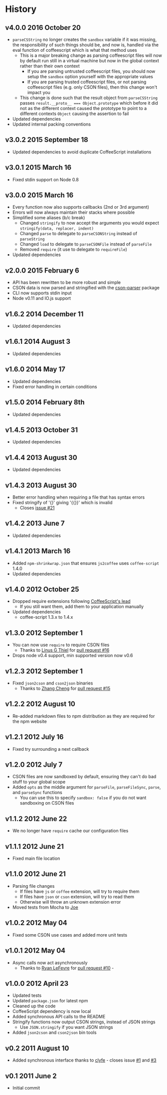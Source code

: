 # History

## v4.0.0 2016 October 20
- `parseCSString` no longer creates the `sandbox` variable if it was missing, the responsibility of such things should be, and now is, handled via the eval function of coffeescript which is what that method uses
	- This is a major breaking change as parsing coffeescript files will now by default run still in a virtual machine but now in the global context rather than their own context
	 	- If you are parsing untrusted coffeescript files, you should now setup the `sandbox` option yourself with the appropriate values
		- If you are parsing trusted coffeescript files, or not parsing coffeescript files (e.g. only CSON files), then this change won't impact you
	- This change is done such that the result object from `parseCSString` passes `result.__proto__ === Object.prototype` which before it did not as the different context caused the prototype to point to a different contexts `Object` causing the assertion to fail
- Updated dependencies
- Updated internal packing conventions

## v3.0.2 2015 September 18
- Updated dependencies to avoid duplicate CoffeeScript installations

## v3.0.1 2015 March 16
- Fixed stdin support on Node 0.8

## v3.0.0 2015 March 16
- Every function now also supports callbacks (2nd or 3rd argument)
- Errors will now always maintain their stacks where possible
- Simplified some aliases (b/c break)
	- Changed `stringify` to now accept the arguments you would expect `stringify(data, replacer, indent)`
	- Changed `parse` to delegate to `parseCSONString` instead of `parseString`
	- Changed `load` to delegate to `parseCSONFile` instead of `parseFile`
	- Removed `require` (it use to delegate to `requireFile`)
- Updated dependencies

## v2.0.0 2015 February 6
- API has been rewritten to be more robust and simple
- CSON data is now parsed and stringified with the [cson-parser](https://www.npmjs.com/package/cson-parser) package
- CLI now supports stdin input
- Node v0.11 and IO.js support

## v1.6.2 2014 December 11
- Updated dependencies

## v1.6.1 2014 August 3
- Updated dependencies

## v1.6.0 2014 May 17
- Updated dependencies
- Fixed error handling in certain conditions

## v1.5.0 2014 February 8th
- Updated dependencies

## v1.4.5 2013 October 31
- Updated dependencies

## v1.4.4 2013 August 30
- Updated dependencies

## v1.4.3 2013 August 30
- Better error handling when requiring a file that has syntax errors
- Fixed stringify of '{}' giving '{{}}' which is invalid
	- Closes [issue #21](https://github.com/bevry/cson/issues/21)

## v1.4.2 2013 June 7
- Updated dependencies

## v1.4.1 2013 March 16
- Added `npm-shrinkwrap.json` that ensures `js2coffee` uses `coffee-script` 1.4.0
- Updated dependencies

## v1.4.0 2012 October 25
- Dropped require extensions following [CoffeeScript's lead](https://github.com/jashkenas/coffee-script/issues/2441)
	- If you still want them, add them to your application manually
- Updated dependencies
	- coffee-script 1.3.x to 1.4.x

## v1.3.0 2012 September 1
- You can now use `require` to require CSON files
	- Thanks to [Linus G Thiel](https://github.com/linus) for [pull request #16](https://github.com/bevry/cson/pull/16)
- Drops node v0.4 support, min supported version now v0.6

## v1.2.3 2012 September 1
- Fixed `json2cson` and `cson2json` binaries
	- Thanks to [Zhang Cheng](https://github.com/zhangcheng) for [pull request #15](https://github.com/bevry/cson/pull/15)

## v1.2.2 2012 August 10
- Re-added markdown files to npm distribution as they are required for the npm website

## v1.2.1 2012 July 16
- Fixed try surrounding a next callback

## v1.2.0 2012 July 7
- CSON files are now sandboxed by default, ensuring they can't do bad stuff to your global scope
- Added `opts` as the middle argument for `parseFile`, `parseFileSync`, `parse`, and `parseSync` functions
	- You can use this to specify `sandbox: false` if you do not want sandboxing on CSON files

## v1.1.2 2012 June 22
- We no longer have `require` cache our configuration files

## v1.1.1 2012 June 21
- Fixed main file location

## v1.1.0 2012 June 21
- Parsing file changes
	- If files have `js` or `coffee` extension, will try to require them
	- If files have `json` or `cson` extension, will try to read them
	- Otherwise will throw an unknown extension error
- Moved tests from Mocha to [Joe](https://github.com/bevry/joe)

## v1.0.2 2012 May 04
- Fixed some CSON use cases and added more unit tests

## v1.0.1 2012 May 04
- Async calls now act asynchronously
	- Thanks to [Ryan LeFevre](https://github.com/meltingice) for [pull request #10](https://github.com/bevry/cson/pull/10) -

## v1.0.0 2012 April 23
- Updated tests
- Updated `package.json` for latest npm
- Cleaned up the code
- CoffeeScript dependency is now local
- Added synchronous API calls to the README
- Stringify functions now output CSON strings, instead of JSON strings
	- Use `JSON.stringify` if you want JSON strings
- Added `json2cson` and `cson2json` bin tools

## v0.2 2011 August 10
- Added synchronous interface thanks to [clyfe](https://github.com/clyfe) - closes issue [#1](https://github.com/balupton/cson.npm/issues/1) and [#3](https://github.com/balupton/cson.npm/pull/3)

## v0.1 2011 June 2
- Initial commit

